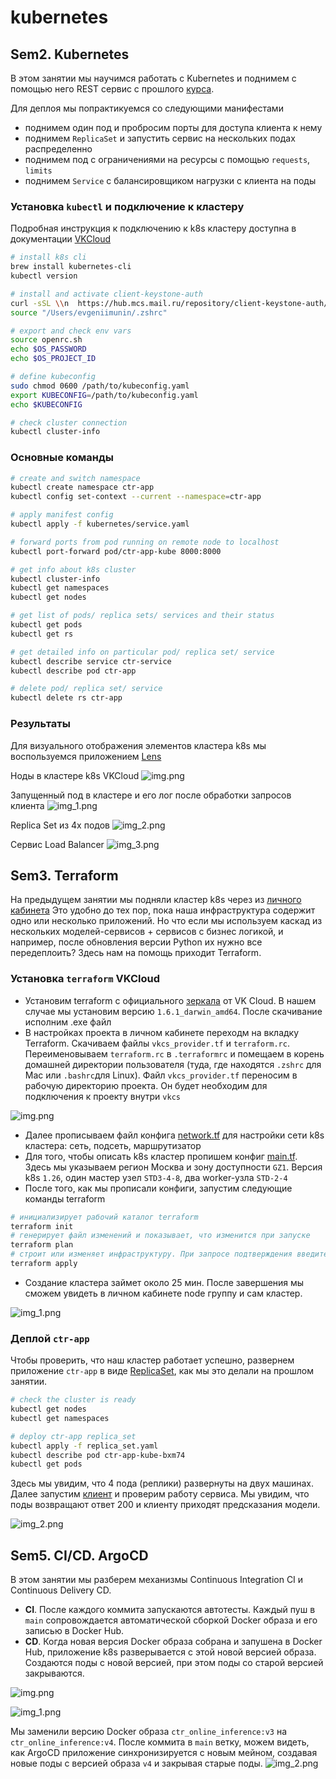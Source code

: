 # kubernetes


## Sem2. Kubernetes

В этом занятии мы научимся работать с Kubernetes и поднимем с помощью него REST 
сервис с прошлого [курса](https://github.com/EvgeniiMunin/ctr_project).

Для деплоя мы попрактикуемся со следующими манифестами
- поднимем один под и пробросим порты для доступа клиента к нему
- поднимем `ReplicaSet` и запустить сервис на нескольких подах распределенно
- поднимем под с ограничениями на ресурсы с помощью `requests`, `limits`
- поднимем `Service` с балансировщиком нагрузки с клиента на поды

### Установка `kubectl` и подключение к кластеру
Подробная инструкция к подключению к k8s кластеру доступна в документации [VKCloud](https://cloud.vk.com/docs/base/k8s/connect/kubectl#9959-tabpanel-0)

```bash
# install k8s cli
brew install kubernetes-cli
kubectl version

# install and activate client-keystone-auth
curl -sSL \\n  https://hub.mcs.mail.ru/repository/client-keystone-auth/latest/linux/client-install.sh \\n| bash
source "/Users/evgeniimunin/.zshrc"

# export and check env vars
source openrc.sh
echo $OS_PASSWORD
echo $OS_PROJECT_ID

# define kubeconfig
sudo chmod 0600 /path/to/kubeconfig.yaml
export KUBECONFIG=/path/to/kubeconfig.yaml
echo $KUBECONFIG

# check cluster connection
kubectl cluster-info
```

### Основные команды

```bash
# create and switch namespace
kubectl create namespace ctr-app
kubectl config set-context --current --namespace=ctr-app

# apply manifest config
kubectl apply -f kubernetes/service.yaml

# forward ports from pod running on remote node to localhost
kubectl port-forward pod/ctr-app-kube 8000:8000

# get info about k8s cluster
kubectl cluster-info
kubectl get namespaces
kubectl get nodes

# get list of pods/ replica sets/ services and their status
kubectl get pods
kubectl get rs

# get detailed info on particular pod/ replica set/ service
kubectl describe service ctr-service
kubectl describe pod ctr-app

# delete pod/ replica set/ service
kubectl delete rs ctr-app

```

### Результаты

Для визуального отображения элементов кластера k8s мы воспользуемся приложением [Lens](https://k8slens.dev/)

Ноды в кластере k8s VKCloud
![img.png](imgs/img.png)

Запущенный под в кластере и его лог после обработки запросов клиента
![img_1.png](imgs/img_1.png)

Replica Set из 4х подов
![img_2.png](imgs/img_2.png)

Сервис Load Balancer
![img_3.png](imgs/img_3.png)



## Sem3. Terraform
На предыдущем занятии мы подняли кластер k8s через из [личного кабинета](https://cloud.vk.com/docs/ru/base/k8s/operations/create-cluster/create-webui)
Это удобно до тех пор, пока наша инфраструктура содержит одно или несколько приложений. 
Но что если мы используем каскад из нескольких моделей-сервисов + сервисов с бизнес логикой, и например, 
после обновления версии Python их нужно все передеплоить? Здесь нам на помощь приходит Terraform.


### Установка `terraform` VKCloud 
- Установим terraform c официального [зеркала](https://hashicorp-releases.mcs.mail.ru/terraform/1.6.1/) от VK Cloud. 
В нашем случае мы установим версию `1.6.1_darwin_amd64`. После скачивание исполним .exe файл
- В настройках проекта в личном кабинете переходм на вкладку Terraform.
Скачиваем файлы `vkcs_provider.tf` и `terraform.rc`. Переименовываем `terraform.rc` в `.terraformrc` 
и помещаем в корень домашней директории пользователя (туда, где находятся `.zshrc` для Mac или `.bashrc`для Linux).
Файл `vkcs_provider.tf` переносим в рабочую директорию проекта. Он будет необходим для подключения к проекту внутри `vkcs`

![img.png](imgs/img_tf.png)

- Далее прописываем файл конфига [network.tf](https://github.com/EvgeniiMunin/ctr_project_part2/blob/main/terraform/network.tf) для настройки сети k8s кластера: сеть, подсеть, маршрутизатор
- Для того, чтобы описать k8s кластер пропишем конфиг [main.tf](https://github.com/EvgeniiMunin/ctr_project_part2/blob/main/terraform/main.tf).
Здесь мы указываем регион Москва и зону доступности `GZ1`. Версия k8s `1.26`, один мастер узел `STD3-4-8`, два worker-узла `STD-2-4`
- После того, как мы прописали конфиги, запустим следующие команды terraform

```bash
# инициализирует рабочий каталог terraform
terraform init
# генерирует файл изменений и показывает, что изменится при запуске
terraform plan
# строит или изменяет инфраструктуру. При запросе подтверждения введите yes
terraform apply 
```

- Создание кластера займет около 25 мин. После завершения мы сможем увидеть в личном кабинете node группу и сам кластер.

![img_1.png](imgs/img_1_tf.png)


### Деплой `ctr-app`
Чтобы проверить, что наш кластер работает успешно, развернем приложение `ctr-app` в виде [ReplicaSet](https://github.com/EvgeniiMunin/ctr_project_part2/blob/main/kubernetes/replica_set.yaml), как мы это делали на прошлом занятии.

```bash
# check the cluster is ready
kubectl get nodes
kubectl get namespaces

# deploy ctr-app replica_set
kubectl apply -f replica_set.yaml
kubectl describe pod ctr-app-kube-bxm74
kubectl get pods
```

Здесь мы увидим, что 4 пода (реплики) развернуты на двух машинах. Далее запустим [клиент](https://github.com/EvgeniiMunin/ctr_project_part2/blob/main/online_inference/make_request.py)
и проверим работу сервиса. Мы увидим, что поды возвращают ответ 200 и клиенту приходят предсказания модели.

![img_2.png](imgs/img_2_tf.png)


## Sem5. CI/CD. ArgoCD
В этом занятии мы разберем механизмы Continuous Integration CI и Continuous Delivery CD.
- **CI**. После каждого коммита запускаются автотесты. 
Каждый пуш в `main` сопровождается автоматической сборкой Docker образа и его записью в Docker Hub.
- **CD**. Когда новая версия Docker образа собрана и запушена в Docker Hub,
приложение k8s разверывается с этой новой версией образа. 
Создаются поды с новой версией, при этом поды со старой версией закрываются.


![img.png](imgs/img_argocd.png)


![img_1.png](imgs/img_argocd_1.png)

Мы заменили версию Docker образа `ctr_online_inference:v3` на `ctr_online_inference:v4`. 
После коммита в `main` ветку, можем видеть, как ArgoCD приложение синхронизируется с новым мейном,
создавая новые поды с версией образа `v4` и закрывая старые поды.
![img_2.png](imgs/img_argocd_2.png)